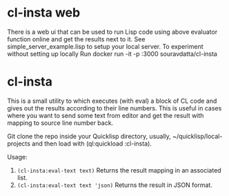 cl-insta web
================

There is a web ui that can be used to run Lisp code using above evaluator function online and get the results next to it.
See simple_server_example.lisp to setup your local server. To experiment without setting up locally
Run docker run -it -p <your machine port>:3000 souravdatta/cl-insta


cl-insta
============

This is a small utility to which executes (with eval) a block of CL code and gives out the results according to their line numbers. 
This is useful in cases where you want to send some text from editor and get the result with mapping to source line number back.

Git clone the repo inside your Quicklisp directory, usually, ~/quicklisp/local-projects and then load with (ql:quickload :cl-insta).

Usage:

1. `(cl-insta:eval-text text)`  Returns the result mapping in an associated list.
2. `(cl-insta:eval-text text 'json)`  Returns the result in JSON format.

